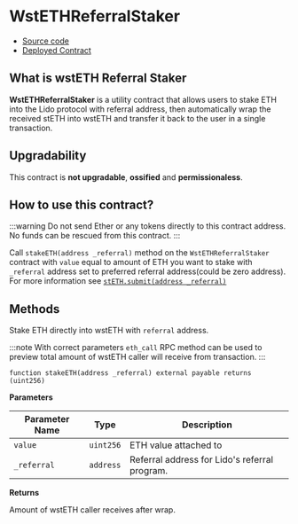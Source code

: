 # WstETHReferralStaker

- [Source code](https://github.com/lidofinance/si-lidity/blob/develop/si-contracts/0.8.25/WstETHReferralStaker.sol)
- [Deployed Contract](https://etherscan.io/address/0xa88f0329C2c4ce51ba3fc619BBf44efE7120Dd0d)

## What is wstETH Referral Staker

**WstETHReferralStaker** is a utility contract that allows users to stake ETH into the Lido protocol with referral address, then automatically wrap the received stETH into wstETH and transfer it back to the user in a single transaction.

## Upgradability

This contract is **not upgradable**, **ossified** and **permissionaless**.

## How to use this contract?

:::warning
Do not send Ether or any tokens directly to this contract address. No funds can be rescued from this contract.
:::

Call `stakeETH(address _referral)` method on the `WstETHReferralStaker` contract with `value` equal to amount of ETH you want to stake with `_referral` address set to preferred referral address(could be zero address). For more information see [`stETH.submit(address _referral)`](/contracts/lido#submit)

## Methods

Stake ETH directly into wstETH with `referral` address.

:::note
With correct parameters `eth_call` RPC method can be used to preview total amount of wstETH caller will receive from transaction.
:::

```solidity
function stakeETH(address _referral) external payable returns (uint256)
```

**Parameters**

| Parameter Name | Type      | Description                                   |
| -------------- | --------- | --------------------------------------------- |
| `value`        | `uint256` | ETH value attached to                         |
| `_referral`    | `address` | Referral address for Lido's referral program. |

**Returns**

Amount of wstETH caller receives after wrap.
